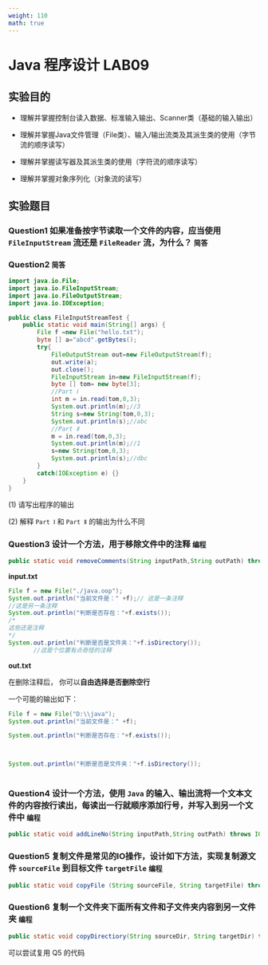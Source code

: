 ```yaml
---
weight: 110
math: true
---
```


# Java 程序设计 LAB09

## 实验目的

- 理解并掌握控制台读入数据、标准输入输出、Scanner类（基础的输入输出）

- 理解并掌握Java文件管理（File类）、输入/输出流类及其派生类的使用（字节流的顺序读写）

- 理解并掌握读写器及其派生类的使用（字符流的顺序读写）

- 理解并掌握对象序列化（对象流的读写）



## 实验题目

### Question1 如果准备按字节读取一个文件的内容，应当使用 `FileInputStream` 流还是 `FileReader` 流，为什么？ `简答`

### Question2  `简答`

```java
import java.io.File;
import java.io.FileInputStream;
import java.io.FileOutputStream;
import java.io.IOException;

public class FileInputStreamTest {
    public static void main(String[] args) {
        File f =new File("hello.txt");
        byte [] a="abcd".getBytes();
        try{
            FileOutputStream out=new FileOutputStream(f);
            out.write(a);
            out.close();
            FileInputStream in=new FileInputStream(f);
            byte [] tom= new byte[3];
            //Part Ⅰ
            int m = in.read(tom,0,3);
            System.out.println(m);//3
            String s=new String(tom,0,3);
            System.out.println(s);//abc
            //Part Ⅱ
            m = in.read(tom,0,3);
            System.out.println(m);//1
            s=new String(tom,0,3);
            System.out.println(s);//dbc        
        }
        catch(IOException e) {}
    }
}
```
(1) 请写出程序的输出

(2) 解释 `Part Ⅰ` 和 `Part Ⅱ` 的输出为什么不同

### Question3 设计一个方法，用于移除文件中的注释 `编程`

```java
public static void removeComments(String inputPath,String outPath) throws IOException;
```

**input.txt**

```java
File f = new File("./java.oop");
System.out.println("当前文件是：" +f);// 这是一条注释
//这是另一条注释
System.out.println("判断是否存在："+f.exists());
/*
这些还是注释
*/
System.out.println("判断是否是文件夹："+f.isDirectory());
       //这是个位置有点奇怪的注释
```



**out.txt**

在删除注释后， 你可以**自由选择是否删除空行**

一个可能的输出如下：

```java
File f = new File("D:\\java");
System.out.println("当前文件是：" +f);

System.out.println("判断是否存在："+f.exists());



System.out.println("判断是否是文件夹："+f.isDirectory());
       
```


### Question4 设计一个方法，使用 `Java` 的输入、输出流将一个文本文件的内容按行读出，每读出一行就顺序添加行号，并写入到另一个文件中 `编程`

```java
public static void addLineNo(String inputPath,String outPath) throws IOException;
```


### Question5 复制文件是常见的IO操作，设计如下方法，实现复制源文件 `sourceFile` 到目标文件 `targetFile` `编程`

```java
public static void copyFile (String sourceFile, String targetFile) throws IOException;
```


### Question6 复制一个文件夹下面所有文件和子文件夹内容到另一文件夹 `编程`

```java
public static void copyDirectiory(String sourceDir, String targetDir) throws IOException;
```

可以尝试复用 Q5 的代码